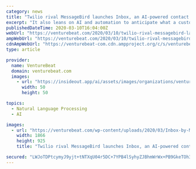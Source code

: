 ```yaml
---
category: news
title: "Twilio rival MessageBird launches Inbox, an AI-powered contact center"
excerpt: "It also leans on AI and automation to anticipate what a customer might be looking for, detect sentiment and intent, translate between languages, and more. Inbox will be available for free to companies with up to five customer service agents and 500 customer contact threads — above that, it will offer customized pricing depending on the number ..."
publishedDateTime: 2020-03-10T16:04:00Z
webUrl: "https://venturebeat.com/2020/03/10/twilio-rival-messagebird-launches-inbox-an-ai-powered-contact-center/"
ampWebUrl: "https://venturebeat.com/2020/03/10/twilio-rival-messagebird-launches-inbox-an-ai-powered-contact-center/amp/"
cdnAmpWebUrl: "https://venturebeat-com.cdn.ampproject.org/c/s/venturebeat.com/2020/03/10/twilio-rival-messagebird-launches-inbox-an-ai-powered-contact-center/amp/"
type: article

provider:
  name: VentureBeat
  domain: venturebeat.com
  images:
    - url: "https://insideout.app/ai/assets/images/organizations/venturebeat.com-50x50.jpg"
      width: 50
      height: 50

topics:
  - Natural Language Processing
  - AI

images:
  - url: "https://venturebeat.com/wp-content/uploads/2020/03/Inbox-by-MessageBird_Press-Voice.png?fit=1866%2C925&strip=all"
    width: 1866
    height: 925
    title: "Twilio rival MessageBird launches Inbox, an AI-powered contact center"

secured: "LWJoTDPtcymyJ9yjt+tNTXqU04r5DC+7YPB4lSyhyZJBhmWrWx+PB9GkeTOh3CHONXupdtwburS780TB2QfHfoUm4Lb5T3QyCv4zsj47Se8qfyG5IXHEtXwC9AxQ7xxsekOeWFNz1NBMjjNtfJ27qyMQBZmE5l3YhXNoj2fq/tUH1cf0EZv+LUcxN0kFY2GY3VWbJkUJZifCRUxlJSXzEFvihBKIjFuYvQQUCCTXj9kTsS6YiBt4oPlFyYgFmBIQmSWXaRwHgrDqCc14hUer3TzZtxVfx2Dvvg2Zu46iRH1E0Ko+e7HniQ4SdipoPut3lFyBBTHZwKtIWDcJX8x0Sj0O1cRI4dsGKgDlGEeLPPYO+8ruikIZru0TSHcT8NqAXxCs6slQGzcL7q7SZpKzDNWnChsRZ+JgOb5uv1FdyEu00ZZO7yoKjovPX8uLZa1cRJIK4MkGayU/Jn0UfxfCwhpHj1FsAmVaapFcUgwW174=;Fv5B/aU+a4NVodvZwswUIw=="
---
```


